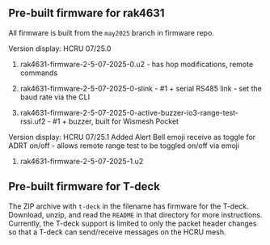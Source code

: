 
## Pre-built firmware for rak4631

All firmware is built from the `may2025` branch in firmware repo.

Version display: HCRU 07/25.0

1. rak4631-firmware-2-5-07-2025-0.u2 - has hop modifications, remote commands

2. rak4631-firmware-2-5-07-2025-0-slink - #1 + serial RS485 link - set the baud rate via the CLI

3. rak4631-firmware-2-5-07-2025-0-active-buzzer-io3-range-test-rssi.uf2 - #1 + buzzer, built for Wismesh Pocket

Version display: HCRU 07/25.1
Added Alert Bell emoji receive as toggle for ADRT on/off - allows remote range test to be toggled on/off via emoji

1. rak4631-firmware-2-5-07-2025-1.u2

## Pre-built firmware for T-deck

The ZIP archive with `t-deck` in the filename has firmware for the T-deck. Download, unzip, and read the `README` in that directory for more instructions. Currently, the T-deck support is limited to only the packet header changes so that a T-deck can send/receive messages on the HCRU mesh.
















